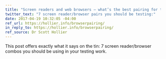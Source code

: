 ```yaml
---
title: "Screen readers and web browsers – what’s the best pairing for testing?"
twitter_text: "7 screen reader/browser pairs you should be testing:"
date: 2017-04-19 10:32:05 -04:00
ref_url: https://hollier.info/browserpairing/
in_reply_to: https://hollier.info/browserpairing/
ref_source: Dr Scott Hollier
---
```


This post offers exactly what it says on the tin: 7 screen reader/browser combos you should be using in your testing work.